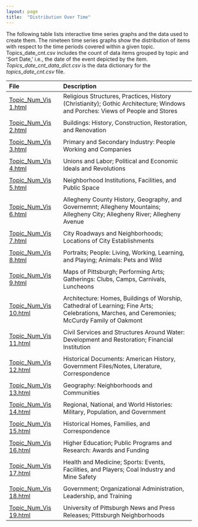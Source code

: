 ```yaml
---
layout: page
title:  "Distribution Over Time"
---
```


The following table lists interactive time series graphs and the data used to create them. The nineteen time series graphs show the distribution of items with respect to the 
time periods covered within a given topic. Topics_date_cnt.csv includes the count of data items grouped by topic and 'Sort Date,' i.e., the date of the event depicted by the 
item. <i>Topics_date_cnt_data_dict.csv</i> is the data dictionary for the <i>topics_date_cnt.csv</i> file.

| File                         | Description                                                                                                                                         |
|:-----------------------------|:----------------------------------------------------------------------------------------------------------------------------------------------|
| <a href="https://lisaover.github.io/DigitalHumanitiesTopicModeling/Graphs/Topic_Num_Vis 1.html" target="\_blank">Topic\_Num\_Vis 1.html</a>&nbsp;&nbsp;&nbsp;                     | Religious Structures, Practices, History (Christianity); Gothic Architecture; Windows and Porches: Views of People and Stores                 |
| | |
| <a href="https://lisaover.github.io/DigitalHumanitiesTopicModeling/Graphs/Topic_Num_Vis 2.html" target="\_blank">Topic\_Num\_Vis 2.html</a>&nbsp;&nbsp;&nbsp;                      | Buildings: History, Construction, Restoration, and Renovation                                                                                 |
| | |
| <a href="https://lisaover.github.io/DigitalHumanitiesTopicModeling/Graphs/Topic_Num_Vis 3.html" target="\_blank">Topic\_Num\_Vis 3.html</a>&nbsp;&nbsp;&nbsp;                      | Primary and Secondary Industry: People Working and Companies                                                                                  |
| | |
| <a href="https://lisaover.github.io/DigitalHumanitiesTopicModeling/Graphs/Topic_Num_Vis 4.html" target="\_blank">Topic\_Num\_Vis 4.html</a>&nbsp;&nbsp;&nbsp;                      | Unions and Labor; Political and Economic Ideals and Revolutions                                                                               |
| | |
| <a href="https://lisaover.github.io/DigitalHumanitiesTopicModeling/Graphs/Topic_Num_Vis 5.html" target="\_blank">Topic\_Num\_Vis 5.html</a>&nbsp;&nbsp;&nbsp;                      | Neighborhood Institutions, Facilities, and Public Space                                                                                       |
| | |
| <a href="https://lisaover.github.io/DigitalHumanitiesTopicModeling/Graphs/Topic_Num_Vis 6.html" target="\_blank">Topic\_Num\_Vis 6.html</a>&nbsp;&nbsp;&nbsp;                      | Allegheny County History, Geography, and Governemnt; Allegheny Mountains; Allegheny City; Allegheny River; Allegheny Avenue                   |
| | |
| <a href="https://lisaover.github.io/DigitalHumanitiesTopicModeling/Graphs/Topic_Num_Vis 7.html" target="\_blank">Topic\_Num\_Vis 7.html</a>&nbsp;&nbsp;&nbsp;                      | City Roadways and Neighborhoods; Locations of City Establishments                                                                             |
| | |
| <a href="https://lisaover.github.io/DigitalHumanitiesTopicModeling/Graphs/Topic_Num_Vis 8.html" target="\_blank">Topic\_Num\_Vis 8.html</a>&nbsp;&nbsp;&nbsp;                      | Portraits; People: Living, Working, Learning, and Playing; Animals: Pets and Wild                                                             |
| | |
| <a href="https://lisaover.github.io/DigitalHumanitiesTopicModeling/Graphs/Topic_Num_Vis 9.html" target="\_blank">Topic\_Num\_Vis 9.html</a>&nbsp;&nbsp;&nbsp;                      | Maps of Pittsburgh; Performing Arts; Gatherings: Clubs, Camps, Carnivals, Luncheons                                                           |
| | |
| <a href="https://lisaover.github.io/DigitalHumanitiesTopicModeling/Graphs/Topic_Num_Vis 10.html" target="\_blank">Topic\_Num\_Vis 10.html</a>&nbsp;&nbsp;&nbsp;                     | Architecture: Homes, Buildings of Worship, Cathedral of Learning; Fine Arts; Celebrations, Marches, and Ceremonies; McCurdy Family of Oakmont |
| | |
| <a href="https://lisaover.github.io/DigitalHumanitiesTopicModeling/Graphs/Topic_Num_Vis 11.html" target="\_blank">Topic\_Num\_Vis 11.html</a>&nbsp;&nbsp;&nbsp;                     | Civil Services and Structures Around Water: Development and Restoration; Financial Institution                                                |
| | |
| <a href="https://lisaover.github.io/DigitalHumanitiesTopicModeling/Graphs/Topic_Num_Vis 12.html" target="\_blank">Topic\_Num\_Vis 12.html</a>&nbsp;&nbsp;&nbsp;                     | Historical Documents: American History, Government Files/Notes, Literature, Correspondence                                                    |
| | |
| <a href="https://lisaover.github.io/DigitalHumanitiesTopicModeling/Graphs/Topic_Num_Vis 13.html" target="\_blank">Topic\_Num\_Vis 13.html</a>&nbsp;&nbsp;&nbsp;                     | Geography: Neighborhoods and Communities                                                                                                      |
| | |
| <a href="https://lisaover.github.io/DigitalHumanitiesTopicModeling/Graphs/Topic_Num_Vis 14.html" target="\_blank">Topic\_Num\_Vis 14.html</a>&nbsp;&nbsp;&nbsp;                     | Regional, National, and World Histories: Military, Population, and Government                                                                 |
| | |
| <a href="https://lisaover.github.io/DigitalHumanitiesTopicModeling/Graphs/Topic_Num_Vis 15.html" target="\_blank">Topic\_Num\_Vis 15.html</a>&nbsp;&nbsp;&nbsp;                     | Historical Homes, Families, and Correspondence                                                                                                |
| | |
| <a href="https://lisaover.github.io/DigitalHumanitiesTopicModeling/Graphs/Topic_Num_Vis 16.html" target="\_blank">Topic\_Num\_Vis 16.html</a>&nbsp;&nbsp;&nbsp;                     | Higher Education; Public Programs and Research: Awards and Funding                                                                            |
| | |
| <a href="https://lisaover.github.io/DigitalHumanitiesTopicModeling/Graphs/Topic_Num_Vis 17.html" target="\_blank">Topic\_Num\_Vis 17.html</a>&nbsp;&nbsp;&nbsp;                     | Health and Medicine; Sports: Events, Facilities, and Players; Coal Industry and Mine Safety                                                   |
| | |
| <a href="https://lisaover.github.io/DigitalHumanitiesTopicModeling/Graphs/Topic_Num_Vis 18.html" target="\_blank">Topic\_Num\_Vis 18.html</a>&nbsp;&nbsp;&nbsp;                     | Government; Organizational Administration, Leadership, and Training                                                                           |
| | |
| <a href="https://lisaover.github.io/DigitalHumanitiesTopicModeling/Graphs/Topic_Num_Vis 19.html" target="\_blank">Topic\_Num\_Vis 19.html</a>&nbsp;&nbsp;&nbsp;                    | University of Pittsburgh News and Press Releases; Pittsburgh Neighborhoods                                                                    |
